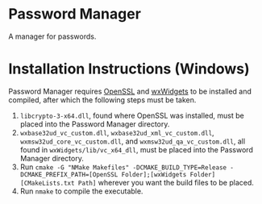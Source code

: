 # Password Manager

A manager for passwords.

# Installation Instructions (Windows)

Password Manager requires [OpenSSL](https://github.com/openssl/openssl/releases/tag/openssl-3.3.2) and [wxWidgets](https://github.com/wxWidgets/wxWidgets/releases/tag/v3.2.6) to be installed and compiled, after which the following steps must be taken.

1. `libcrypto-3-x64.dll`, found where OpenSSL was installed, must be placed into the Password Manager directory.
2. `wxbase32ud_vc_custom.dll`, `wxbase32ud_xml_vc_custom.dll`, `wxmsw32ud_core_vc_custom.dll`, and `wxmsw32ud_qa_vc_custom.dll`, all found in `wxWidgets/lib/vc_x64_dll`, must be placed into the Password Manager directory.
3. Run `cmake -G "NMake Makefiles" -DCMAKE_BUILD_TYPE=Release -DCMAKE_PREFIX_PATH=[OpenSSL Folder];[wxWidgets Folder] [CMakeLists.txt Path]` wherever you want the build files to be placed.
4. Run `nmake` to compile the executable.
